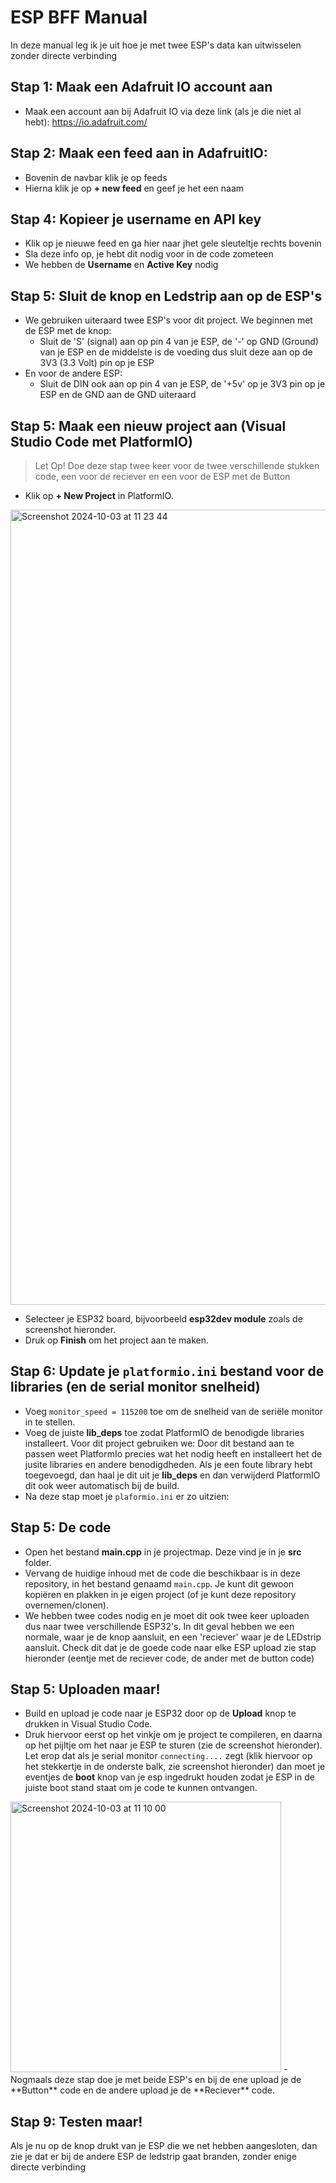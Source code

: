 # ESP BFF Manual

In deze manual leg ik je uit hoe je met twee ESP's data kan uitwisselen zonder directe verbinding

## Stap 1: Maak een Adafruit IO account aan

- Maak een account aan bij Adafruit IO via deze link (als je die niet al hebt):
https://io.adafruit.com/

## Stap 2: Maak een feed aan in AdafruitIO:

- Bovenin de navbar klik je op feeds  
- Hierna klik je op **+ new feed** en geef je het een naam  

## Stap 4: Kopieer je username en API key

- Klik op je nieuwe feed en ga hier naar jhet gele sleuteltje rechts bovenin  
- Sla deze info op, je hebt dit nodig voor in de code zometeen  
- We hebben de **Username** en **Active Key** nodig

## Stap 5: Sluit de knop en Ledstrip aan op de ESP's

- We gebruiken uiteraard twee ESP's voor dit project. We beginnen met de ESP met de knop:
    - Sluit de 'S' (signal) aan op pin 4 van je ESP, de '-' op GND (Ground) van je ESP en de middelste is de voeding dus sluit deze aan op de 3V3 (3.3 Volt) pin op je ESP
- En voor de andere ESP:
    - Sluit de DIN ook aan op pin 4 van je ESP, de '+5v' op je 3V3 pin op je ESP en de GND aan de GND uiteraard

## Stap 5: Maak een nieuw project aan (Visual Studio Code met PlatformIO)

> Let Op! Doe deze stap twee keer voor de twee verschillende stukken code, een voor de reciever en een voor de ESP met de Button

- Klik op **+ New Project** in PlatformIO.

<img width="1272" alt="Screenshot 2024-10-03 at 11 23 44" src="https://github.com/user-attachments/assets/12b5b11b-4910-489f-ac8b-dd324f0749a0">

- Selecteer je ESP32 board, bijvoorbeeld **esp32dev module** zoals de screenshot hieronder.
- Druk op **Finish** om het project aan te maken.

## Stap 6: Update je `platformio.ini` bestand voor de libraries (en de serial monitor snelheid)

- Voeg `monitor_speed = 115200` toe om de snelheid van de seriële monitor in te stellen.
- Voeg de juiste **lib_deps** toe zodat PlatformIO de benodigde libraries installeert. Voor dit project gebruiken we:
   Door dit bestand aan te passen weet PlatformIo precies wat het nodig heeft en installeert het de jusite libraries en andere benodigdheden. Als je      een foute library hebt toegevoegd, dan haal je dit uit je **lib_deps** en dan verwijderd PlatformIO dit ook weer automatisch bij de build.
- Na deze stap moet je `plaformio.ini` er zo uitzien:
  
  
## Stap 5: De code

- Open het bestand **main.cpp** in je projectmap. Deze vind je in je **src** folder.
- Vervang de huidige inhoud met de code die beschikbaar is in deze repository, in het bestand genaamd `main.cpp`. Je kunt dit gewoon kopiëren en plakken in je eigen project (of je kunt deze repository overnemen/clonen).
- We hebben twee codes nodig en je moet dit ook twee keer uploaden dus naar twee verschillende ESP32's. In dit geval hebben we een normale, waar je de knop aansluit, en een 'reciever' waar je de LEDstrip aansluit. Check dit dat je de goede code naar elke ESP upload zie stap hieronder (eentje met de reciever code, de ander met de button code)

## Stap 5: Uploaden maar!

- Build en upload je code naar je ESP32 door op de **Upload** knop te drukken in Visual Studio Code.
- Druk hiervoor eerst op het vinkje om je project te compileren, en daarna op het pijltje om het naar je ESP te sturen (zie de screenshot hieronder). Let erop dat als je serial monitor `connecting....` zegt (klik hiervoor op het stekkertje in de onderste balk, zie screenshot hieronder) dan moet je eventjes de **boot** knop van je esp ingedrukt houden zodat je ESP in de juiste boot stand staat om je code te kunnen ontvangen. 
<img width="433" alt="Screenshot 2024-10-03 at 11 10 00" src="https://github.com/user-attachments/assets/65afddb0-e101-4d0e-a809-56a30a5e2bfa">  
- Nogmaals deze stap doe je met beide ESP's en bij de ene upload je de **Button** code en de andere upload je de **Reciever** code.

## Stap 9: Testen maar!

Als je nu op de knop drukt van je ESP die we net hebben aangesloten, dan zie je dat er bij de andere ESP de ledstrip gaat branden, zonder enige directe verbinding
